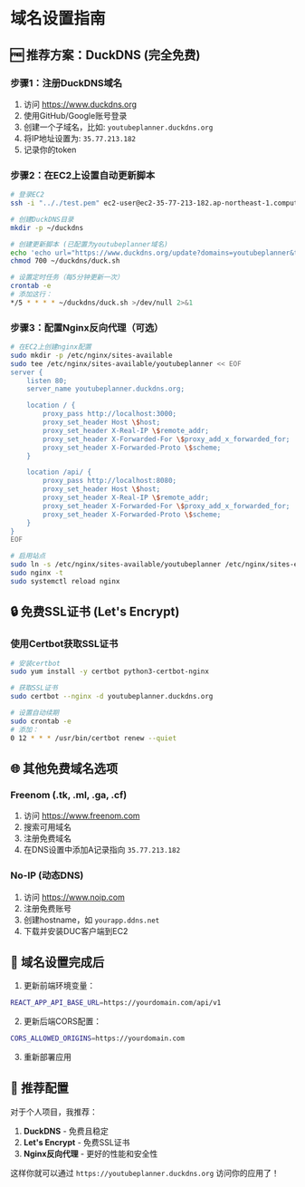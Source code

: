 # 域名设置指南

## 🆓 推荐方案：DuckDNS (完全免费)

### 步骤1：注册DuckDNS域名
1. 访问 https://www.duckdns.org
2. 使用GitHub/Google账号登录
3. 创建一个子域名，比如: `youtubeplanner.duckdns.org`
4. 将IP地址设置为: `35.77.213.182`
5. 记录你的token

### 步骤2：在EC2上设置自动更新脚本
```bash
# 登录EC2
ssh -i ".././test.pem" ec2-user@ec2-35-77-213-182.ap-northeast-1.compute.amazonaws.com

# 创建DuckDNS目录
mkdir -p ~/duckdns

# 创建更新脚本 (已配置为youtubeplanner域名)
echo 'echo url="https://www.duckdns.org/update?domains=youtubeplanner&token=2a6b1938-8078-4553-a435-af0b72dfd3c6&ip=" | curl -k -o ~/duckdns/duck.log -K -' > ~/duckdns/duck.sh
chmod 700 ~/duckdns/duck.sh

# 设置定时任务（每5分钟更新一次）
crontab -e
# 添加这行：
*/5 * * * * ~/duckdns/duck.sh >/dev/null 2>&1
```

### 步骤3：配置Nginx反向代理（可选）
```bash
# 在EC2上创建nginx配置
sudo mkdir -p /etc/nginx/sites-available
sudo tee /etc/nginx/sites-available/youtubeplanner << EOF
server {
    listen 80;
    server_name youtubeplanner.duckdns.org;

    location / {
        proxy_pass http://localhost:3000;
        proxy_set_header Host \$host;
        proxy_set_header X-Real-IP \$remote_addr;
        proxy_set_header X-Forwarded-For \$proxy_add_x_forwarded_for;
        proxy_set_header X-Forwarded-Proto \$scheme;
    }

    location /api/ {
        proxy_pass http://localhost:8080;
        proxy_set_header Host \$host;
        proxy_set_header X-Real-IP \$remote_addr;
        proxy_set_header X-Forwarded-For \$proxy_add_x_forwarded_for;
        proxy_set_header X-Forwarded-Proto \$scheme;
    }
}
EOF

# 启用站点
sudo ln -s /etc/nginx/sites-available/youtubeplanner /etc/nginx/sites-enabled/
sudo nginx -t
sudo systemctl reload nginx
```

## 🔒 免费SSL证书 (Let's Encrypt)

### 使用Certbot获取SSL证书
```bash
# 安装certbot
sudo yum install -y certbot python3-certbot-nginx

# 获取SSL证书
sudo certbot --nginx -d youtubeplanner.duckdns.org

# 设置自动续期
sudo crontab -e
# 添加：
0 12 * * * /usr/bin/certbot renew --quiet
```

## 🌐 其他免费域名选项

### Freenom (.tk, .ml, .ga, .cf)
1. 访问 https://www.freenom.com
2. 搜索可用域名
3. 注册免费域名
4. 在DNS设置中添加A记录指向 `35.77.213.182`

### No-IP (动态DNS)
1. 访问 https://www.noip.com
2. 注册免费账号
3. 创建hostname，如 `yourapp.ddns.net`
4. 下载并安装DUC客户端到EC2

## 📝 域名设置完成后

1. 更新前端环境变量：
```bash
REACT_APP_API_BASE_URL=https://yourdomain.com/api/v1
```

2. 更新后端CORS配置：
```bash
CORS_ALLOWED_ORIGINS=https://yourdomain.com
```

3. 重新部署应用

## 🎯 推荐配置

对于个人项目，我推荐：
1. **DuckDNS** - 免费且稳定
2. **Let's Encrypt** - 免费SSL证书
3. **Nginx反向代理** - 更好的性能和安全性

这样你就可以通过 `https://youtubeplanner.duckdns.org` 访问你的应用了！ 